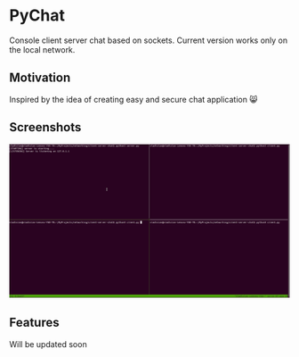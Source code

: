 # PyChat

Console client server chat based on sockets. Current version works only on the local network.

## Motivation

Inspired by the idea of creating easy and secure chat application 😸

## Screenshots

![](tmux_record.gif)

## Features

Will be updated soon
